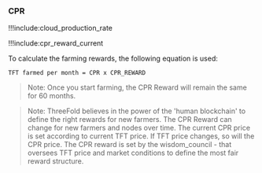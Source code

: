 ### CPR

!!!include:cloud_production_rate

!!!include:cpr_reward_current

To calculate the farming rewards, the following equation is used:

```
TFT farmed per month = CPR x CPR_REWARD
```

> Note: Once you start farming, the CPR Reward will remain the same for 60 months.

> Note: ThreeFold believes in the power of the 'human blockchain' to define the right rewards for new farmers. The CPR Reward can change for new farmers and nodes over time. The current CPR price is set according to current TFT price. If TFT price changes, so will the CPR price. The CPR reward is set by the wisdom_council - that oversees TFT price and market conditions to define the most fair reward structure. 
